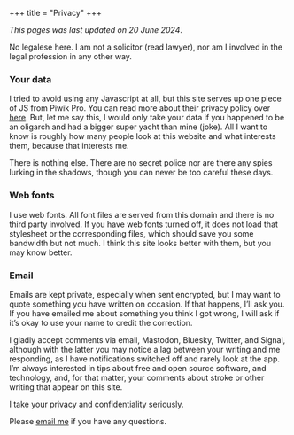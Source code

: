 +++
title = "Privacy"
+++

_This pages was last updated on 20 June 2024_.

No legalese here. I am not a solicitor (read lawyer), nor am I involved in the legal profession in any other way. 

### Your data

I tried to avoid using any Javascript at all, but this site serves up one piece of JS from Piwik Pro. You can read more about their privacy policy over [here](https://help.piwik.pro/support/privacy/). But, let me say this, I would only take your data if you happened to be an oligarch and had a bigger super yacht than mine (joke). All I want to know is roughly how many people look at this website and what interests them, because that interests me.

There is nothing else. There are no secret police nor are there any spies lurking in the shadows, though you can never be too careful these days. 

### Web fonts

I use web fonts. All font files are served from this domain and there is no third party involved. If you have web fonts turned off, it does not load that stylesheet or the corresponding files, which should save you some bandwidth but not much. I think this site looks better with them, but you may know better.

### Email

Emails are kept private, especially when sent encrypted, but I may want to quote something you have written on occasion. If that happens, I’ll ask you. If you have emailed me about something you think I got wrong, I will ask if it’s okay to use your name to credit the correction.

I gladly accept comments via email, Mastodon, Bluesky, Twitter, and Signal, although with the latter you may notice a lag between your writing and me responding, as I have notifications switched off and rarely look at the app. I’m always interested in tips about free and open source software, and technology, and, for that matter, your comments about stroke or other writing that appear on this site. 

I take your privacy and confidentiality seriously.

Please [email me](/contact) if you have any questions.